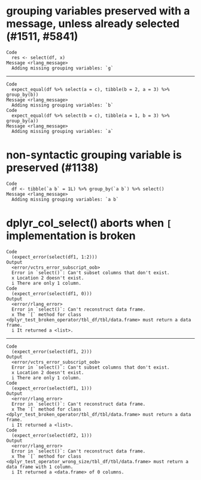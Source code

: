 # grouping variables preserved with a message, unless already selected (#1511, #5841)

    Code
      res <- select(df, x)
    Message <rlang_message>
      Adding missing grouping variables: `g`

---

    Code
      expect_equal(df %>% select(a = c), tibble(b = 2, a = 3) %>% group_by(b))
    Message <rlang_message>
      Adding missing grouping variables: `b`
    Code
      expect_equal(df %>% select(b = c), tibble(a = 1, b = 3) %>% group_by(a))
    Message <rlang_message>
      Adding missing grouping variables: `a`

# non-syntactic grouping variable is preserved (#1138)

    Code
      df <- tibble(`a b` = 1L) %>% group_by(`a b`) %>% select()
    Message <rlang_message>
      Adding missing grouping variables: `a b`

# dplyr_col_select() aborts when `[` implementation is broken

    Code
      (expect_error(select(df1, 1:2)))
    Output
      <error/vctrs_error_subscript_oob>
      Error in `select()`: Can't subset columns that don't exist.
      x Location 2 doesn't exist.
      i There are only 1 column.
    Code
      (expect_error(select(df1, 0)))
    Output
      <error/rlang_error>
      Error in `select()`: Can't reconstruct data frame.
      x The `[` method for class <dplyr_test_broken_operator/tbl_df/tbl/data.frame> must return a data frame.
      i It returned a <list>.

---

    Code
      (expect_error(select(df1, 2)))
    Output
      <error/vctrs_error_subscript_oob>
      Error in `select()`: Can't subset columns that don't exist.
      x Location 2 doesn't exist.
      i There are only 1 column.
    Code
      (expect_error(select(df1, 1)))
    Output
      <error/rlang_error>
      Error in `select()`: Can't reconstruct data frame.
      x The `[` method for class <dplyr_test_broken_operator/tbl_df/tbl/data.frame> must return a data frame.
      i It returned a <list>.
    Code
      (expect_error(select(df2, 1)))
    Output
      <error/rlang_error>
      Error in `select()`: Can't reconstruct data frame.
      x The `[` method for class <dplyr_test_operator_wrong_size/tbl_df/tbl/data.frame> must return a data frame with 1 column.
      i It returned a <data.frame> of 0 columns.

